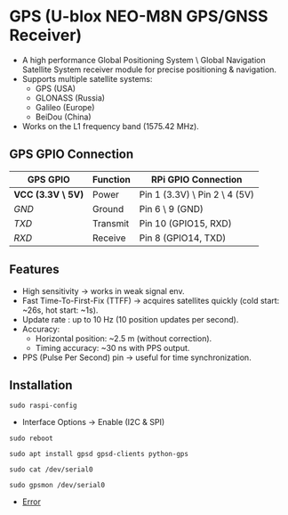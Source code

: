 # GPS (U-blox NEO-M8N GPS/GNSS Receiver)
- A high performance Global Positioning System \ Global Navigation Satellite System receiver module for precise positioning & navigation.
- Supports multiple satellite systems:
  - GPS (USA)
  - GLONASS (Russia)
  - Galileo (Europe)
  - BeiDou (China)
- Works on the L1 frequency band (1575.42 MHz).

## GPS GPIO Connection
| GPS GPIO | Function | RPi GPIO Connection |
|----------|----------|---------------------|
| **VCC (3.3V \ 5V)** | Power | Pin 1 (3.3V) \ Pin 2 \ 4 (5V) |
| *GND* | Ground | Pin 6 \ 9 (GND) |
| *TXD* | Transmit | Pin 10 (GPIO15, RXD) |
| *RXD* | Receive | Pin 8 (GPIO14, TXD) |

## Features
- High sensitivity → works in weak signal env.
- Fast Time-To-First-Fix (TTFF) → acquires satellites quickly (cold start: ~26s, hot start: ~1s).
- Update rate : up to 10 Hz (10 position updates per second).
- Accuracy:
  - Horizontal position: ~2.5 m (without correction).
  - Timing accuracy: ~30 ns with PPS output.
- PPS (Pulse Per Second) pin → useful for time synchronization.
  
## Installation
```besh
sudo raspi-config
```
- Interface Options -> Enable (I2C & SPI)
```besh
sudo reboot
```
```besh
sudo apt install gpsd gpsd-clients python-gps
```
```besh
sudo cat /dev/serial0
```
```besh
sudo gpsmon /dev/serial0
```
- [Error](https://github.com/RISHABH12005/GPS/blob/main/error.md)
